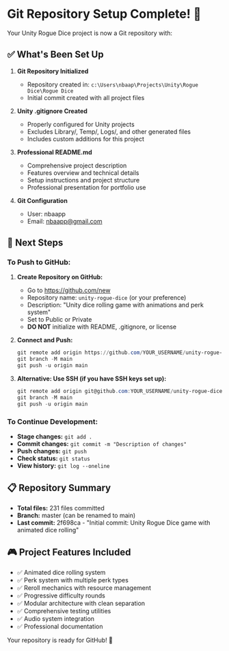 # Git Repository Setup Complete! 🎉

Your Unity Rogue Dice project is now a Git repository with:

## ✅ What's Been Set Up

1. **Git Repository Initialized**
   - Repository created in: `c:\Users\nbaap\Projects\Unity\Rogue Dice\Rogue Dice`
   - Initial commit created with all project files

2. **Unity .gitignore Created**
   - Properly configured for Unity projects
   - Excludes Library/, Temp/, Logs/, and other generated files
   - Includes custom additions for this project

3. **Professional README.md**
   - Comprehensive project description
   - Features overview and technical details
   - Setup instructions and project structure
   - Professional presentation for portfolio use

4. **Git Configuration**
   - User: nbaapp
   - Email: nbaapp@gmail.com

## 🚀 Next Steps

### To Push to GitHub:

1. **Create Repository on GitHub:**
   - Go to https://github.com/new
   - Repository name: `unity-rogue-dice` (or your preference)
   - Description: "Unity dice rolling game with animations and perk system"
   - Set to Public or Private
   - **DO NOT** initialize with README, .gitignore, or license

2. **Connect and Push:**
   ```powershell
   git remote add origin https://github.com/YOUR_USERNAME/unity-rogue-dice.git
   git branch -M main
   git push -u origin main
   ```

3. **Alternative: Use SSH (if you have SSH keys set up):**
   ```powershell
   git remote add origin git@github.com:YOUR_USERNAME/unity-rogue-dice.git
   git branch -M main
   git push -u origin main
   ```

### To Continue Development:

- **Stage changes:** `git add .`
- **Commit changes:** `git commit -m "Description of changes"`
- **Push changes:** `git push`
- **Check status:** `git status`
- **View history:** `git log --oneline`

## 📋 Repository Summary

- **Total files:** 231 files committed
- **Branch:** master (can be renamed to main)
- **Last commit:** 2f698ca - "Initial commit: Unity Rogue Dice game with animated dice rolling"

## 🎮 Project Features Included

- ✅ Animated dice rolling system
- ✅ Perk system with multiple perk types
- ✅ Reroll mechanics with resource management
- ✅ Progressive difficulty rounds
- ✅ Modular architecture with clean separation
- ✅ Comprehensive testing utilities
- ✅ Audio system integration
- ✅ Professional documentation

Your repository is ready for GitHub! 🚀
